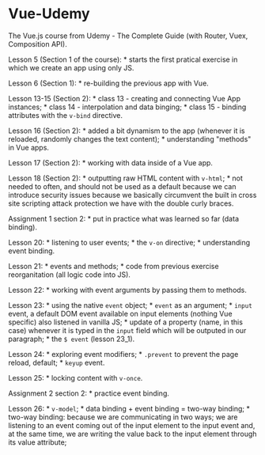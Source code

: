 # Vue-Udemy
The Vue.js course from Udemy - The Complete Guide (with Router, Vuex, Composition API).

Lesson 5 (Section 1 of the course):
    * starts the first pratical exercise in which we create an
    app using only JS.

Lesson 6 (Section 1):
    * re-building the previous app with Vue.

Lesson 13-15 (Section 2):
    * class 13 - creating and connecting Vue App instances;
    * class 14 - interpolation and data binging;
    * class 15 - binding attributes with the `v-bind` directive.

Lesson 16 (Section 2):
    * added a bit dynamism to the app (whenever it is reloaded, randomly changes the text content);
    * understanding "methods" in Vue apps.

Lesson 17 (Section 2):
    * working with data inside of a Vue app.

Lesson 18 (Section 2):
    * outputting raw HTML content with `v-html`;
    * not needed to often, and should not be used as a default because we can introduce security issues because we basically circumvent the built in cross site scripting attack protection we have with the double curly braces.

Assignment 1 section 2:
    * put in practice what was learned so far (data binding).

Lesson 20:
    * listening to user events;
    * the `v-on` directive;
    * understanding event binding.

Lesson 21:
    * events and methods;
    * code from previous exercise reorganitation (all logic code into JS).

Lesson 22:
    * working with event arguments by passing them to methods.

Lesson 23:
    * using the native `event` object;
    * `event` as an argument;
    * `input` event, a default DOM event available on input elements (nothing Vue specific) also listened in vanilla JS;
    * update of a property (name, in this case) whenever it is typed in the `input` field which will be outputed in our paragraph;
    * the `$ event` (lesson 23_1).

Lesson 24:
    * exploring event modifiers;
    * `.prevent` to prevent the page reload, default;
    * `keyup` event.

Lesson 25:
    * locking content with `v-once`.

Assignment 2 section 2:
    * practice event binding.

Lesson 26:
    * `v-model`;
    * data binding + event binding = two-way binding;
    * two-way binding: because we are communicating in two ways; we are listening to an event coming out of the input element to the input event and, at the same time, we are writing the value back to the input element through its value attribute;